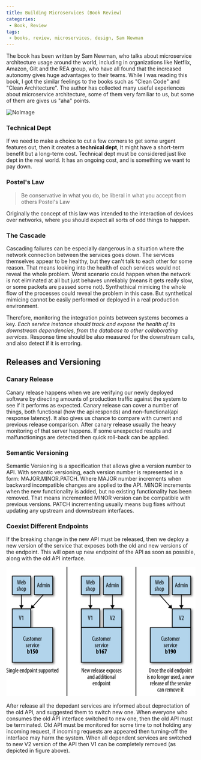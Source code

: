 ```yaml
---
title: Building Microservices (Book Review)
categories:
 - Book, Review
tags:
 - books, review, microservices, design, Sam Newman
---
```



The book has been written by Sam Newman, who talks about microservice architecture usage around the world, including in organizations like Netflix, Amazon, Gilt and the REA group, who have all found that the increased autonomy gives huge advantages to their teams. While I was reading this book, I got the similar feelings to the books such as "Clean Code" and "Clean Architecture". The author has collected many useful experiences about microservice architecture, some of them very familiar to us, but some of them are gives us "aha" points.

![NoImage](https://covers.oreillystatic.com/images/0636920033158/lrg.jpg)

### Technical Dept

If we need to make a choice to cut a few corners to get some urgent features out, then it creates a **technical dept**, It might have a short-term benefit but a long-term cost. Technical dept must be considered just like dept in the real world. It has an ongoing cost, and is something we want to pay down.

### Postel's Law

> Be conservative in what you do, be liberal in what you accept from others
>                                                    Postel's Law

Originally the concept of this law was intended to the interaction of devices over networks, where you should expect all sorts of odd things to happen.  


### The Cascade

Cascading failures can be especially dangerous in a situation where the network connection between the services goes down. The services themselves appear to be healthy, but they can't talk to each other for some reason. That means looking into the health of each services would not reveal the whole problem. Worst scenario could happen when the network is not eliminated at all but just behaves unreliably (means it gets really slow, or some packets are passed some not). Synthethical mimicing the whole flow of the processes could reveal the problem in this case. But synthetical mimicing cannot be easily performed or deployed in a real production environment.

Therefore, monitoring the integration points between systems becomes a key. *Each service instance should track and expose the health of its downstream dependencies, from the database to other collaborating services*. Response time should be also measured for the downstream calls, and also detect if it is erroring. 

## Releases and Versioning 

### Canary Release

Canary release happens when we are verifying our newly deployed software by directing amounts of production traffic against the system to see if it performs as expected. Canary release can cover a number of things, both functional (how the api responds) and non-functional(api response latency). It also gives us chance to compare with current and previous release comparison. After canary release usually the heavy monitoring of that server happens. If some unexpected results and malfunctionings are detected then quick roll-back can be applied.

### Semantic Versioning

Semantic Versioning is a specification that allows give a version number to API. With semantic versioning, each version number is represented in a form: MAJOR.MINOR.PATCH. Where MAJOR number increments when backward incompatible changes are applied to the API. MINOR increments when the new functionality is added, but no existing functionality has been removed. That means incremented MINOR version can be compatible with previous versions. PATCH incrementing usually means bug fixes without updating any upstream and downstream interfaces.

### Coexist Different Endpoints

If the breaking change in the new API must be released, then we deploy a new version of the service that exposes both the old and new versions of the endpoint. This will open up new endpoint of the API as soon as possible, along with the old API interface.

![NoImage](/assets/images/bdms_0405.png)

After release all the depedant services are informed about deprectation of the old API, and suggested them to switch new one. When everyone who consumes the old API interface switched to new one, then the old API must be terminated. Old API must be monitored for some time to not holding any incoming request, if incoming requests are appeared then turning-off the interface may harm the system. When all dependent services are switched to new V2 version of the API then V1 can be completely removed (as depicted in figure above).


